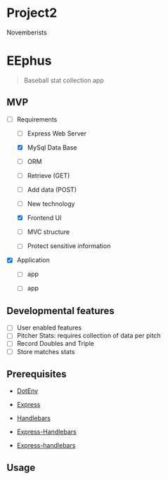 # Project2
Novemberists

# EEphus
  > Baseball stat collection app


## MVP

 - [ ] Requirements

     - [ ] Express Web Server

     - [X] MySql Data Base
     
     - [ ] ORM

     - [ ] Retrieve (GET)

     - [ ] Add data (POST)

     - [ ] New technology

     - [x] Frontend UI

     - [ ] MVC structure

     - [ ] Protect sensitive information
      
- [x] Application

     - [ ] app
     
     - [ ] app

    



## Developmental features
- [ ] User enabled features
- [ ] Pitcher Stats: requires collection of data per pitch
- [ ] Record Doubles and Triple
- [ ] Store matches stats
<!-- currently hold match stats in js send stats to season stats to dynamiclly updat ERA and batting average -->


## Prerequisites

   
   - [DotEnv](https://www.npmjs.com/package/dotenv)

   
   - [Express](https://www.npmjs.com/package/express)

  
  - [Handlebars](https://www.npmjs.com/package/express-handlebars)

  - [Express-Handlebars](https://www.npmjs.com/package/handlebars)
  
  
  - [Express-handlebars](https://www.npmjs.com/package/express-handlebars)
  
 
  

## Usage

  
  



